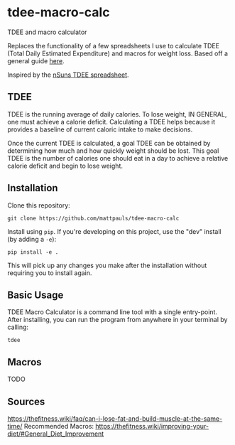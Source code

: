 # tdee-macro-calc
TDEE and macro calculator

Replaces the functionality of a few spreadsheets I use to calculate TDEE (Total Daily Estimated Expenditure) and macros for weight loss. Based off a general guide [here](https://thefitness.wiki/weight-loss-101/).

Inspired by the [nSuns TDEE spreadsheet](https://docs.google.com/spreadsheets/d/1QTWDxFaB0r-7U6vZmG1s8of7jwd2GHHi/edit#gid=770164572).

## TDEE
TDEE is the running average of daily calories. To lose weight, IN GENERAL, one must achieve a calorie deficit. Calculating a TDEE helps because it provides a baseline of current caloric intake to make decisions.

Once the current TDEE is calculated, a goal TDEE can be obtained by determining how much and how quickly weight should be lost. This goal TDEE is the number of calories one should eat in a day to achieve a relative calorie deficit and begin to lose weight.

## Installation

Clone this repository:
```
git clone https://github.com/mattpauls/tdee-macro-calc
```

Install using `pip`. If you're developing on this project, use the "dev" install (by adding a `-e`):
```
pip install -e .
```
This will pick up any changes you make after the installation without requiring you to install again.

## Basic Usage

TDEE Macro Calculator is a command line tool with a single entry-point. After installing, you can run the program from anywhere in your terminal by calling:
```
tdee
```


## Macros
TODO

## Sources
https://thefitness.wiki/faq/can-i-lose-fat-and-build-muscle-at-the-same-time/
Recommended Macros: https://thefitness.wiki/improving-your-diet/#General_Diet_Improvement